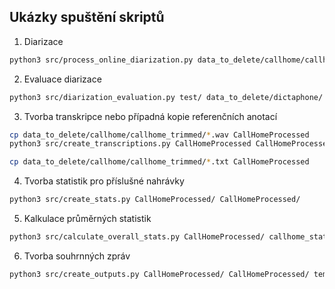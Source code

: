 ## Ukázky spuštění skriptů

1. Diarizace
```bash
python3 src/process_online_diarization.py data_to_delete/callhome/callhome_trimmed/ CallHomeProcessed
```
2. Evaluace diarizace

```bash
python3 src/diarization_evaluation.py test/ data_to_delete/dictaphone/ 1 0 
```

3. Tvorba transkripce nebo případná kopie referenčních anotací
```bash
cp data_to_delete/callhome/callhome_trimmed/*.wav CallHomeProcessed
python3 src/create_transcriptions.py CallHomeProcessed CallHomeProcessed --language=en-US
```
```bash
cp data_to_delete/callhome/callhome_trimmed/*.txt CallHomeProcessed
```

4. Tvorba statistik pro příslušné nahrávky
```bash
python3 src/create_stats.py CallHomeProcessed/ CallHomeProcessed/
```

5. Kalkulace průměrných statistik
```bash
python3 src/calculate_overall_stats.py CallHomeProcessed/ callhome_stats.json
```

6. Tvorba souhrnných zpráv
```bash
python3 src/create_outputs.py CallHomeProcessed/ CallHomeProcessed/ templates/online_session.html callhome_stats.json texts.json 
```
